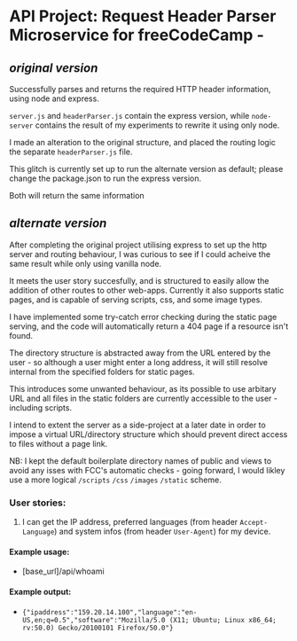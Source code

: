 # API Project: Request Header Parser Microservice for freeCodeCamp - 
## *original version*

Successfully parses and returns the required HTTP header information, using node and express.

`server.js` and `headerParser.js` contain the express version, while `node-server` contains the result of my experiments to rewrite it using only node.

I made an alteration to the original structure, and placed the routing logic the separate `headerParser.js` file.

This glitch is currently set up to run the alternate version as default; please change the package.json to run the express version.

Both will return the same information


## *alternate version*

After completing the original project utilising express to set up the http server and routing behaviour, I was curious to see if I could acheive the same result while only using vanilla node.

It meets the user story succesfully, and is structured to easily allow the addition of other routes to other web-apps. Currently it also supports static pages, and is capable of serving scripts, css, and some image types.

I have implemented some try-catch error checking during the static page serving, and the code will automatically return a 404 page if a resource isn't found.

The directory structure is abstracted away from the URL entered by the user - so although a user might enter a long address, it will still resolve internal from the specified folders for static pages.

This introduces some unwanted behaviour, as its possible to use arbitary URL and all files in the static folders are currently accessible to the user - including scripts.

I intend to extent the server as a side-project at a later date in order to impose a virtual URL/directory structure which should prevent direct access to files without a page link.

NB: I kept the default boilerplate directory names of public and views to avoid any isses with FCC's automatic checks - going forward, I would likley use a more logical `/scripts` `/css` `/images` `/static` scheme.  

### User stories:
1. I can get the IP address, preferred languages (from header `Accept-Language`) and system infos (from header `User-Agent`) for my device.

#### Example usage:
* [base_url]/api/whoami

#### Example output:
* `{"ipaddress":"159.20.14.100","language":"en-US,en;q=0.5","software":"Mozilla/5.0 (X11; Ubuntu; Linux x86_64; rv:50.0) Gecko/20100101 Firefox/50.0"}`
